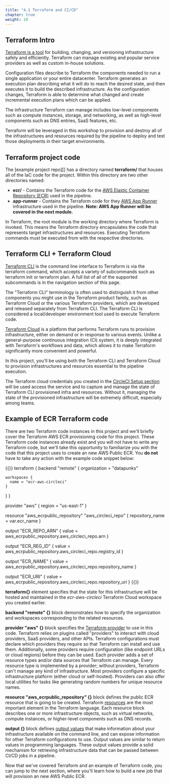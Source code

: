 ```yaml
---
title: "4.1 Terraform and CI/CD"
chapter: true
weight: 10
---
```


## Terraform Intro

[Terraform is a tool][1] for building, changing, and versioning infrastructure safely and efficiently. Terraform can manage existing and popular service providers as well as custom in-house solutions.

Configuration files describe to Terraform the components needed to run a single application or your entire datacenter. Terraform generates an execution plan describing what it will do to reach the desired state, and then executes it to build the described infrastructure. As the configuration changes, Terraform is able to determine what changed and create incremental execution plans which can be applied.

The infrastructure Terraform can manage includes low-level components such as compute instances, storage, and networking, as well as high-level components such as DNS entries, SaaS features, etc.

Terraform will be leveraged in this workshop to provision and destroy all of the infrastructures and resources required by the pipeline to deploy and test those deployments in their target environments.

## Terraform project code

The [example project repo][] has a directory named **terraform/** that houses all of the IaC code for the project. Within this directory are two other directories named:

- **ecr/** - Contains the Terraform code for the [AWS Elastic Container Repository (ECR)][2] used in the pipeline.
- **app-runner** - Contains the Terraform code for they [AWS App Runner][3] infrastructure used in the pipeline. **Note: AWS App Runner will be covered in the next module.**

In Terraform, the root module is the working directory where Terraform is invoked. This means the Terraform directory encapsulates the code that represents target infrastructures and resources. Executing Terraform commands must be executed from with the respective directories.

## Terraform CLI + Terraform Cloud

[Terraform CLI][5] is the command line interface to Terraform is via the terraform command, which accepts a variety of subcommands such as terraform init or terraform plan. A full list of all of the supported subcommands is in the navigation section of this page.

The "Terraform CLI" terminology is often used to distinguish it from other components you might use in the Terraform product family, such as Terraform Cloud or the various Terraform providers, which are developed and released separately from Terraform CLI. The Terraform CLI is considered a local/developer environment tool used to execute Terraform code.

[Terraform Cloud][4] is a platform that performs Terraform runs to provision infrastructure, either on demand or in response to various events. Unlike a general-purpose continuous integration (CI) system, it is deeply integrated with Terraform's workflows and data, which allows it to make Terraform significantly more convenient and powerful.

In this project, you'll be using both the Terraform CLI and Terraform Cloud to provision infrastructures and resources essential to the pipeline execution.

The Terraform cloud credentials you created in the [CircleCI Setup section][6] will be used access the service and to capture and manage the state of Terraform CLI provisioned infra and resources. Without it, managing the state of the provisioned infrastructure will be extremely difficult, especially among teams.

## Example of ECR Terraform code

There are two Terraform code instances in this project and we'll briefly cover the Terraform AWS ECR provisioning code for this project. These Terraform code instances already exist and you will not have to write any Terraform code, but we'll take this opportunity to familiarize you with the code that this project uses to create an new AWS Public ECR. You **do not** have to take any action with the example code snippet below:

{{<highlight terraform>}}
terraform {
  backend "remote" {
    organization = "datapunks"

    workspaces {
      name = "ecr-aws-circleci"
    }
  }
}

provider "aws" {
  region = "us-east-1"
}

resource "aws_ecrpublic_repository" "aws_circleci_repo" {
  repository_name = var.ecr_name
}

output "ECR_REPO_ARN" {
  value = aws_ecrpublic_repository.aws_circleci_repo.arn
}

output "ECR_REG_ID" {
  value = aws_ecrpublic_repository.aws_circleci_repo.registry_id
}

output "ECR_NAME" {
  value = aws_ecrpublic_repository.aws_circleci_repo.repository_name
}

output "ECR_URI" {
  value = aws_ecrpublic_repository.aws_circleci_repo.repository_uri
}
{{</highlight>}}

**terraform{}** element specifies that the state for this infrastructure will be hosted and maintained in the *ecr-aws-circleci* Terraform Cloud workspace you created earlier. 

**backend "remote" {}** block demonstrates how to specify the organization and workspaces corresponding to the related resources.

**provider "aws" {}** block specifies the [Terraform provider][7] to use in this code. Terraform relies on plugins called "providers" to interact with cloud providers, SaaS providers, and other APIs. Terraform configurations must declare which providers they require so that Terraform can install and use them. Additionally, some providers require configuration (like endpoint URLs or cloud regions) before they can be used. Each provider adds a set of resource types and/or data sources that Terraform can manage. Every resource type is implemented by a provider; without providers, Terraform can't manage any kind of infrastructure. Most providers configure a specific infrastructure platform (either cloud or self-hosted). Providers can also offer local utilities for tasks like generating random numbers for unique resource names.

**resource "aws_ecrpublic_repository" {}** block defines the public ECR resource that is going to be created. Terraform [resources][8] are the most important element in the Terraform language. Each resource block describes one or more infrastructure objects, such as virtual networks, compute instances, or higher-level components such as DNS records.

**output {}** block defines [output values][9] that make information about your infrastructure available on the command line, and can expose information for other Terraform configurations to use. Output values are similar to return values in programming languages. These output values provide a solid mechanism for retrieving infrastructure data that can be passed between CI/CD jobs in a pipeline.

Now that we've covered Terraform and an example of Terraform code, you can jump to the next section, where you'll learn how to build a new job that will provision an new AWS Public ECR.

<!-- URL Links index -->
[1]: https://www.terraform.io
[2]: https://aws.amazon.com/ecr/
[3]: https://aws.amazon.com/apprunner/
[4]: https://www.terraform.io/docs/cloud/
[5]: https://www.terraform.io/docs/cli/index.html
[6]: /040_circleci_setup/43_terraform_cloud_token.html
[7]: https://www.terraform.io/docs/providers/index.html
[8]: https://www.terraform.io/docs/language/resources/index.html
[9]: https://www.terraform.io/docs/language/values/outputs.html